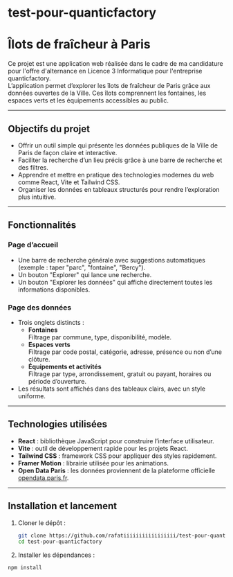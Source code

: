 # test-pour-quanticfactory

# Îlots de fraîcheur à Paris

Ce projet est une application web réalisée dans le cadre de ma candidature pour l'offre d'alternance en Licence 3 Informatique pour l'entreprise quanticfactory.  
L’application permet d’explorer les îlots de fraîcheur de Paris grâce aux données ouvertes de la Ville. Ces îlots comprennent les fontaines, les espaces verts et les équipements accessibles au public.

---

## Objectifs du projet

- Offrir un outil simple qui présente les données publiques de la Ville de Paris de façon claire et interactive.
- Faciliter la recherche d’un lieu précis grâce à une barre de recherche et des filtres.
- Apprendre et mettre en pratique des technologies modernes du web comme React, Vite et Tailwind CSS.
- Organiser les données en tableaux structurés pour rendre l’exploration plus intuitive.

---

## Fonctionnalités

### Page d’accueil
- Une barre de recherche générale avec suggestions automatiques (exemple : taper "parc", "fontaine", "Bercy").
- Un bouton "Explorer" qui lance une recherche.
- Un bouton "Explorer les données" qui affiche directement toutes les informations disponibles.

### Page des données
- Trois onglets distincts :
  - **Fontaines**  
    Filtrage par commune, type, disponibilité, modèle.  
  - **Espaces verts**  
    Filtrage par code postal, catégorie, adresse, présence ou non d’une clôture.  
  - **Équipements et activités**  
    Filtrage par type, arrondissement, gratuit ou payant, horaires ou période d’ouverture.  
- Les résultats sont affichés dans des tableaux clairs, avec un style uniforme.

---

## Technologies utilisées

- **React** : bibliothèque JavaScript pour construire l’interface utilisateur.  
- **Vite** : outil de développement rapide pour les projets React.  
- **Tailwind CSS** : framework CSS pour appliquer des styles rapidement.  
- **Framer Motion** : librairie utilisée pour les animations.  
- **Open Data Paris** : les données proviennent de la plateforme officielle [opendata.paris.fr](https://opendata.paris.fr).  

---

## Installation et lancement

1. Cloner le dépôt :
   ```bash
   git clone https://github.com/rafatiiiiiiiiiiiiiiiii/test-pour-quanticfactory/
   cd test-pour-quanticfactory

2. Installer les dépendances : 
  ```bash
  npm install





